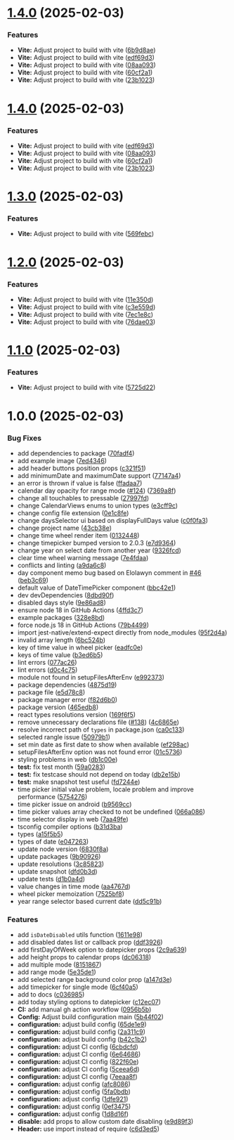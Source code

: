 # [1.4.0](https://github.com/lawnstarter/react-native-ui-datepicker/compare/1.3.0...1.4.0) (2025-02-03)


### Features

* **Vite:** Adjust project to build with vite ([6b9d8ae](https://github.com/lawnstarter/react-native-ui-datepicker/commit/6b9d8aed542b13dcb6c60fd8b1b84e7d66cf4152))
* **Vite:** Adjust project to build with vite ([edf69d3](https://github.com/lawnstarter/react-native-ui-datepicker/commit/edf69d38039b24a5194c21b2bbd9e1ab5bdc6115))
* **Vite:** Adjust project to build with vite ([08aa093](https://github.com/lawnstarter/react-native-ui-datepicker/commit/08aa09387a89bbf6c6852da1555e94fcadf02c1a))
* **Vite:** Adjust project to build with vite ([60cf2a1](https://github.com/lawnstarter/react-native-ui-datepicker/commit/60cf2a199b768e6dbfe2156b7293e8d8d991bd0f))
* **Vite:** Adjust project to build with vite ([23b1023](https://github.com/lawnstarter/react-native-ui-datepicker/commit/23b1023bae542bed1bb667a2b338bdee9765a103))

# [1.4.0](https://github.com/lawnstarter/react-native-ui-datepicker/compare/1.3.0...1.4.0) (2025-02-03)


### Features

* **Vite:** Adjust project to build with vite ([edf69d3](https://github.com/lawnstarter/react-native-ui-datepicker/commit/edf69d38039b24a5194c21b2bbd9e1ab5bdc6115))
* **Vite:** Adjust project to build with vite ([08aa093](https://github.com/lawnstarter/react-native-ui-datepicker/commit/08aa09387a89bbf6c6852da1555e94fcadf02c1a))
* **Vite:** Adjust project to build with vite ([60cf2a1](https://github.com/lawnstarter/react-native-ui-datepicker/commit/60cf2a199b768e6dbfe2156b7293e8d8d991bd0f))
* **Vite:** Adjust project to build with vite ([23b1023](https://github.com/lawnstarter/react-native-ui-datepicker/commit/23b1023bae542bed1bb667a2b338bdee9765a103))

# [1.3.0](https://github.com/lawnstarter/react-native-ui-datepicker/compare/1.2.0...1.3.0) (2025-02-03)


### Features

* **Vite:** Adjust project to build with vite ([569febc](https://github.com/lawnstarter/react-native-ui-datepicker/commit/569febc31c4a8652169c46b86d8ef1c1026d289d))

# [1.2.0](https://github.com/lawnstarter/react-native-ui-datepicker/compare/1.1.0...1.2.0) (2025-02-03)


### Features

* **Vite:** Adjust project to build with vite ([11e350d](https://github.com/lawnstarter/react-native-ui-datepicker/commit/11e350d5a3e08c57ed2fd894f5d9d6975a641987))
* **Vite:** Adjust project to build with vite ([c3e559d](https://github.com/lawnstarter/react-native-ui-datepicker/commit/c3e559dd3739342c11672fabfda465fdafc7ad72))
* **Vite:** Adjust project to build with vite ([7ec1e8c](https://github.com/lawnstarter/react-native-ui-datepicker/commit/7ec1e8cecb343072b9ad35e7ca228278e4e8fd45))
* **Vite:** Adjust project to build with vite ([76dae03](https://github.com/lawnstarter/react-native-ui-datepicker/commit/76dae032adf998c6c43d9826f462b76f4e0fa304))

# [1.1.0](https://github.com/lawnstarter/react-native-ui-datepicker/compare/1.0.0...1.1.0) (2025-02-03)


### Features

* **Vite:** Adjust project to build with vite ([5725d22](https://github.com/lawnstarter/react-native-ui-datepicker/commit/5725d2211d25304567256d6922796179e19859c2))

# 1.0.0 (2025-02-03)


### Bug Fixes

* add dependencies to package ([70fadf4](https://github.com/lawnstarter/react-native-ui-datepicker/commit/70fadf4c23f131d1467d42bd11cae6c207f2b926))
* add example image ([7ed4346](https://github.com/lawnstarter/react-native-ui-datepicker/commit/7ed4346d4cbc824d5a2539c6f245bf37bfaf148a))
* add header buttons position props ([c321f51](https://github.com/lawnstarter/react-native-ui-datepicker/commit/c321f51816fba5237276a44cdaaadfc407651943))
* add minimumDate and maximumDate support ([77147a4](https://github.com/lawnstarter/react-native-ui-datepicker/commit/77147a4ecb581a91ad3a767ead6afd5e9f9e5da1))
* an error is thrown if value is false ([ffadaa7](https://github.com/lawnstarter/react-native-ui-datepicker/commit/ffadaa727f1997bed39916c4d01d17f1400e3ea9))
* calendar day opacity for range mode ([#124](https://github.com/lawnstarter/react-native-ui-datepicker/issues/124)) ([7369a8f](https://github.com/lawnstarter/react-native-ui-datepicker/commit/7369a8f1638a03e57a040ee85319189d11987a2a))
* change all touchables to pressable ([27997fd](https://github.com/lawnstarter/react-native-ui-datepicker/commit/27997fd73d0d7e5826856f383356d4746ad74d1b))
* change CalendarViews enums to union types ([e3cff9c](https://github.com/lawnstarter/react-native-ui-datepicker/commit/e3cff9c00e7adc2abc6f707be27aa5c3783696fe))
* change config file extension ([0e1c8fe](https://github.com/lawnstarter/react-native-ui-datepicker/commit/0e1c8fe6545fe011afad58952383e5c62c97e48e))
* change daysSelector ui based on displayFullDays value ([c0f0fa3](https://github.com/lawnstarter/react-native-ui-datepicker/commit/c0f0fa3164b8a12a459a6e8103f3bf3e940e7d98))
* change project name ([43cb38e](https://github.com/lawnstarter/react-native-ui-datepicker/commit/43cb38ebdeecd843d13432456812119e24a6e8fe))
* change time wheel render item ([0132448](https://github.com/lawnstarter/react-native-ui-datepicker/commit/01324483c59ef578a7a5056e0f163bdd870dc73a))
* change timepicker bumped version to 2.0.3 ([e7d9364](https://github.com/lawnstarter/react-native-ui-datepicker/commit/e7d93648680d4f10ee5aec77244d633abe128254))
* change year on select date from another year ([9326fcd](https://github.com/lawnstarter/react-native-ui-datepicker/commit/9326fcda1e54fe67cd7af8258232c70c185ca540))
* clear time wheel warning message ([7e4fdaa](https://github.com/lawnstarter/react-native-ui-datepicker/commit/7e4fdaa74483d4c1a8a394dba5923d5517ae9313))
* conflicts and linting ([a9da6c8](https://github.com/lawnstarter/react-native-ui-datepicker/commit/a9da6c8190da4e09c2ace62474e60b618cfea545))
* day component memo bug based on Elolawyn comment in [#46](https://github.com/lawnstarter/react-native-ui-datepicker/issues/46) ([beb3c69](https://github.com/lawnstarter/react-native-ui-datepicker/commit/beb3c698eb7b17898304f7aa93e8fefdd2706ca7))
* default value of DateTimePicker component ([bbc42e1](https://github.com/lawnstarter/react-native-ui-datepicker/commit/bbc42e14a2d763af2d00526fecf078fdb023a05c))
* dev devDependencies ([8dbd90f](https://github.com/lawnstarter/react-native-ui-datepicker/commit/8dbd90fa10cd162e9948605952997b2e4a20bba8))
* disabled days style ([9e86ad8](https://github.com/lawnstarter/react-native-ui-datepicker/commit/9e86ad8c44941dd58056eada058974be88faa890))
* ensure node 18 in GitHub Actions ([4ffd3c7](https://github.com/lawnstarter/react-native-ui-datepicker/commit/4ffd3c7e614ad0abc6d124840d38b0b21d5ce775))
* example packages ([328e8bd](https://github.com/lawnstarter/react-native-ui-datepicker/commit/328e8bd9222a68135ba3b505d7acbecf767d6c06))
* force node.js 18 in GitHub Actions ([79b4499](https://github.com/lawnstarter/react-native-ui-datepicker/commit/79b449929fb7c07556dfca16aa489a68336a95a3))
* import jest-native/extend-expect directly from node_modules ([95f2d4a](https://github.com/lawnstarter/react-native-ui-datepicker/commit/95f2d4a2be65a5da59b3eef58d67a3081a2b3a02))
* invalid array length ([6bc524b](https://github.com/lawnstarter/react-native-ui-datepicker/commit/6bc524b6ae0e028e41ed7a0c44461be989a0663f))
* key of time value in wheel picker ([eadfc0e](https://github.com/lawnstarter/react-native-ui-datepicker/commit/eadfc0e6a9e18b73906c38e39a6fde0618823f6b))
* keys of time value ([b3ed6b5](https://github.com/lawnstarter/react-native-ui-datepicker/commit/b3ed6b548b02e2ec09c4353c44b86e9b6f4c63a6))
* lint errors ([077ac26](https://github.com/lawnstarter/react-native-ui-datepicker/commit/077ac26f7a015d643599bc19cc969bbd8df227fe))
* lint errors ([d0c4c75](https://github.com/lawnstarter/react-native-ui-datepicker/commit/d0c4c75fc243d5cb207ae1d4e96cf567dc045e63))
* module not found in setupFilesAfterEnv ([e992373](https://github.com/lawnstarter/react-native-ui-datepicker/commit/e992373a0f650845ec6aebadce0a1200c7eec70f))
* package dependencies ([4875d19](https://github.com/lawnstarter/react-native-ui-datepicker/commit/4875d197f0ffb3ed6091a832945abbaa4fc65dbc))
* package file ([e5d78c8](https://github.com/lawnstarter/react-native-ui-datepicker/commit/e5d78c8852ce4bcd514a0d54dde8232edc4cdc13))
* package manager error ([f82d6b0](https://github.com/lawnstarter/react-native-ui-datepicker/commit/f82d6b01bd7b70350211f6983426cab8831362ea))
* package version ([465edb8](https://github.com/lawnstarter/react-native-ui-datepicker/commit/465edb8479b265a1266cad11a333e5710810f6e4))
* react types resolutions version ([169f6f5](https://github.com/lawnstarter/react-native-ui-datepicker/commit/169f6f5fb493b4cb63d8d9b3b0fb61e903062bcb))
* remove unnecessary declarations file ([#138](https://github.com/lawnstarter/react-native-ui-datepicker/issues/138)) ([4c6865e](https://github.com/lawnstarter/react-native-ui-datepicker/commit/4c6865e81f82abc64367e04aae511005040f9ad3))
* resolve incorrect path of `types` in package.json ([ca0c133](https://github.com/lawnstarter/react-native-ui-datepicker/commit/ca0c133c392ee3a9f6e73a262b12569c22ae98f2))
* selected rangle issue ([50979b1](https://github.com/lawnstarter/react-native-ui-datepicker/commit/50979b14b68c346f5337fa33218a4b40f7b00d40))
* set min date as first date to show when available ([ef298ac](https://github.com/lawnstarter/react-native-ui-datepicker/commit/ef298ac2d2439010617434b920c4e4b95f097bbe))
* setupFilesAfterEnv option was not found error ([01c5736](https://github.com/lawnstarter/react-native-ui-datepicker/commit/01c5736871eaf47f74f9c9970e0c61b0cecc1f5a))
* styling problems in web ([db1c00e](https://github.com/lawnstarter/react-native-ui-datepicker/commit/db1c00e68356f9479507797b33bf1284ebc1635f))
* **test:** fix test month ([59a0283](https://github.com/lawnstarter/react-native-ui-datepicker/commit/59a0283cf8dfc1a2995fddc52be44026d37aae97))
* **test:** fix testcase should not depend on today ([db2e15b](https://github.com/lawnstarter/react-native-ui-datepicker/commit/db2e15b1f5d2273fbb4cbdf8fa431cfe8e31422e))
* **test:** make snapshot test useful ([fd7244e](https://github.com/lawnstarter/react-native-ui-datepicker/commit/fd7244e6791c639be21762b85ab0d7d3fbd22ea1))
* time picker initial value problem, locale problem and improve performance ([5754276](https://github.com/lawnstarter/react-native-ui-datepicker/commit/5754276580e7f17fb33e9d9cf9c81da863e957ff))
* time picker issue on android ([b9569cc](https://github.com/lawnstarter/react-native-ui-datepicker/commit/b9569cc86632029b9c9291a0c0818fd1d2cc9e4f))
* time picker values array checked to not be undefined ([066a086](https://github.com/lawnstarter/react-native-ui-datepicker/commit/066a086e02ff5a80302ae44fec86a7882649f7a4))
* time selector display in web ([7aa49fe](https://github.com/lawnstarter/react-native-ui-datepicker/commit/7aa49fef9712363d757c1f4aeb2650fbf9445dd5))
* tsconfig compiler options ([b31d3ba](https://github.com/lawnstarter/react-native-ui-datepicker/commit/b31d3baf12d295d49872c8049be52cc162e14c42))
* types ([a15f5b5](https://github.com/lawnstarter/react-native-ui-datepicker/commit/a15f5b54ede6d6812afd2414721bcadd93dbf519))
* types of date ([e047263](https://github.com/lawnstarter/react-native-ui-datepicker/commit/e047263f34a04727255691e9331481960eb42ecc))
* update node version ([6830f8a](https://github.com/lawnstarter/react-native-ui-datepicker/commit/6830f8a1466a644e3313daf153a467518d27fbf1))
* update packages ([9b90926](https://github.com/lawnstarter/react-native-ui-datepicker/commit/9b90926d2975cf9190dd2ceadb211ef36a60ae5d))
* update resolutions ([3c85823](https://github.com/lawnstarter/react-native-ui-datepicker/commit/3c85823e1eeeed17fd80949a6ffa36fe2af4baa8))
* update snapshot ([dfd0b3d](https://github.com/lawnstarter/react-native-ui-datepicker/commit/dfd0b3d0182c77bca816fe73a93e1816df15072b))
* update tests ([d1b0a4d](https://github.com/lawnstarter/react-native-ui-datepicker/commit/d1b0a4d5c3daf15a51ad65bfc7cfbd5177c215f6))
* value changes in time mode ([aa4767d](https://github.com/lawnstarter/react-native-ui-datepicker/commit/aa4767d0ae07c6e0dbd1352f403b4725d74ac6e0))
* wheel picker memoization ([7525bf8](https://github.com/lawnstarter/react-native-ui-datepicker/commit/7525bf886c79a557f2da34868e9314ee4d9072c0))
* year range selector based current date ([dd5c91b](https://github.com/lawnstarter/react-native-ui-datepicker/commit/dd5c91b868da6c84e6c78864f31d21b1b0c6ace1))


### Features

* add `isDateDisabled` utils function ([1611e98](https://github.com/lawnstarter/react-native-ui-datepicker/commit/1611e98999a47d271b42318d2a1b9dd5fb1824e1))
* add disabled dates list or callback prop ([ddf3926](https://github.com/lawnstarter/react-native-ui-datepicker/commit/ddf39262c21fdec13fbc0ffb0507433f13729b6f))
* add firstDayOfWeek option to datepicker props ([2c9a639](https://github.com/lawnstarter/react-native-ui-datepicker/commit/2c9a6394604b5dd62ab3bb496823d24ee8fbd88b))
* add height props to calendar props ([dc06318](https://github.com/lawnstarter/react-native-ui-datepicker/commit/dc0631813afe47f9a7cf99c8130d369cbacc5386))
* add multiple mode ([8151867](https://github.com/lawnstarter/react-native-ui-datepicker/commit/81518671bdc6e38d2fe1630c109f25e7eada4a70))
* add range mode ([5e35de1](https://github.com/lawnstarter/react-native-ui-datepicker/commit/5e35de1c0ac37ad6147fb5e9db34c96cd5eccf0d))
* add selected range background color prop ([a147d3e](https://github.com/lawnstarter/react-native-ui-datepicker/commit/a147d3eaf0a04b72b9252d5cb6bf60540c414bff))
* add timepicker for single mode ([6cf40a5](https://github.com/lawnstarter/react-native-ui-datepicker/commit/6cf40a51cee49bee8a81455873757ac305b97af3))
* add to docs ([c036985](https://github.com/lawnstarter/react-native-ui-datepicker/commit/c036985e07669a5b82928fec84fad3b2577dc73b))
* add today styling options to datepicker ([c12ec07](https://github.com/lawnstarter/react-native-ui-datepicker/commit/c12ec07690fa6d72a5cd438766acdc68eba07f6d))
* **CI:** add manual gh action workflow ([0956b5b](https://github.com/lawnstarter/react-native-ui-datepicker/commit/0956b5b3dffd45ea3b886834dfe162c4133c4642))
* **Config:** Adjust build configuration main ([5b44f02](https://github.com/lawnstarter/react-native-ui-datepicker/commit/5b44f02d5de56a1354c30c50e79c6591d7d846d7))
* **configuration:** adjust build config ([65de1e9](https://github.com/lawnstarter/react-native-ui-datepicker/commit/65de1e9ff1736c41845fbe6f5737c2e3519f7e88))
* **configuration:** adjust build config ([2a311c9](https://github.com/lawnstarter/react-native-ui-datepicker/commit/2a311c96d98df728c43e764afe421becd828cca7))
* **configuration:** adjust build config ([b42c1b2](https://github.com/lawnstarter/react-native-ui-datepicker/commit/b42c1b2a1b353ba91aa0ba5f650d66147d392eff))
* **configuration:** adjust CI config ([6cbdcfd](https://github.com/lawnstarter/react-native-ui-datepicker/commit/6cbdcfdae811e885e208dfb7dedbb712f8f47944))
* **configuration:** adjust CI config ([6e64686](https://github.com/lawnstarter/react-native-ui-datepicker/commit/6e64686a13585ad85181708c6e6b7b0ac03106f1))
* **configuration:** adjust CI config ([822f60e](https://github.com/lawnstarter/react-native-ui-datepicker/commit/822f60e4a54bba7dfacc5dbb3c4211eb37b1f345))
* **configuration:** adjust CI config ([5ceea6d](https://github.com/lawnstarter/react-native-ui-datepicker/commit/5ceea6d51f29f997a3789b1e2e268d928cf4dfc5))
* **configuration:** adjust CI config ([7eeaa8f](https://github.com/lawnstarter/react-native-ui-datepicker/commit/7eeaa8fcce191ceef09e115376c01325a81b3aa3))
* **configuration:** adjust config ([afc8086](https://github.com/lawnstarter/react-native-ui-datepicker/commit/afc80867c95f653539874c1a9edd9eadd342d281))
* **configuration:** adjust config ([5fa0bdb](https://github.com/lawnstarter/react-native-ui-datepicker/commit/5fa0bdbcc1bf78aa358160166409beb6042d4b99))
* **configuration:** adjust config ([1dfe921](https://github.com/lawnstarter/react-native-ui-datepicker/commit/1dfe921f9f2449ff043870c0aa1d80815f025121))
* **configuration:** adjust config ([0ef3475](https://github.com/lawnstarter/react-native-ui-datepicker/commit/0ef3475b44b6afadb32bcaa005a0ae2a84963253))
* **configuration:** adjust config ([1d8d16f](https://github.com/lawnstarter/react-native-ui-datepicker/commit/1d8d16fcc9e92bdcbe32e1e34f6a98caa72c1ca7))
* **disable:** add props to allow custom date disabling ([e9d89f3](https://github.com/lawnstarter/react-native-ui-datepicker/commit/e9d89f360bc83ab1a95eef785a3d8104c64951d8))
* **Header:** use import instead of require ([c6d3ed5](https://github.com/lawnstarter/react-native-ui-datepicker/commit/c6d3ed51a886d9116c2818a956aca09701bec625))
